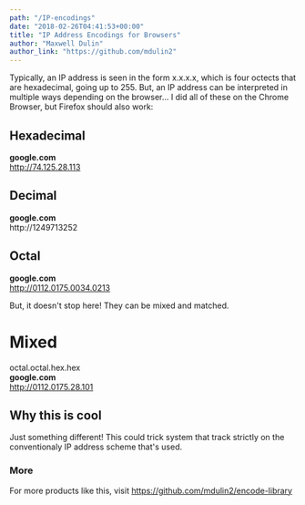 ```yaml
---
path: "/IP-encodings"
date: "2018-02-26T04:41:53+00:00"
title: "IP Address Encodings for Browsers"
author: "Maxwell Dulin"
author_link: "https://github.com/mdulin2"
---
```


Typically, an IP address is seen in the form x.x.x.x, which is four octects that are hexadecimal, going up to 255.
But, an IP address can be interpreted in multiple ways depending on the browser...
I did all of these on the Chrome Browser, but Firefox should also work:

## Hexadecimal 
<b> google.com </b>  
http://74.125.28.113


## Decimal
<b> google.com </b>  
http://1249713252

## Octal
<b> google.com </b>  
 http://0112.0175.0034.0213

But, it doesn't stop here! They can be mixed and matched.
# Mixed
octal.octal.hex.hex  
<b> google.com </b>  
http://0112.0175.28.101

## Why this is cool

Just something different! This could trick system that track strictly on the conventionaly IP address scheme that's used.

### More
For more products like this, visit https://github.com/mdulin2/encode-library 

